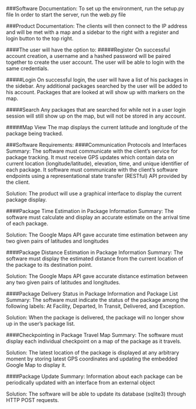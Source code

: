 ###Software Documentation:
To set up the environment, run the setup.py file
In order to start the server, run the web.py file


###Product Documentation:
The clients will then connect to the IP address and will be met with a map and a sidebar to the right with a register and login button to the top right.

####The user will have the option to:
#####Register
On successful account creation, a username and a hashed password will be paired together to create the user account.
The user will be able to login with the same credentials.

#####Login
On successful login, the user will have a list of his packages in the sidebar.
Any additional packages searched by the user will be added to his account.
Packages that are looked at will show up with markers on the map.

#####Search
Any packages that are searched for while not in a user login session will still show up on the map, but will not be stored in any account.

#####Map View
The map displays the current latitude and longitude of the package being tracked.

###Software Requirements:
####Communication Protocols and Interfaces
Summary: The software must communicate with the client’s service for package tracking. It must receive GPS updates which contain data on current location (longitude/latitude), elevation, time, and unique identifier of each package. It software must communicate with the client’s software endpoints using a representational state transfer (RESTful) API provided by the client. 

Solution: The product will use a graphical interface to display the current package display.

####Package Time Estimation in Package Information
Summary: The software must calculate and display an accurate estimate on the arrival time of each package. 

Solution: The Google Maps API gave accurate time estimation between any two given pairs of latitudes and longitudes

####Package Distance Estimation in Package Information
Summary: The software must display the estimated distance from the current location of the package to its destination point. 

Solution: The Google Maps API gave accurate distance estimation between any two given pairs of latitudes and longitudes.

####Package Delivery Status in Package Information and Package List
Summary: The software must indicate the status of the package among the following labels: At Facility, Departed, In Transit, Delivered, and Exception.

Solution: When the package is delivered, the package will no longer show up in the user’s package list.

####Checkpointing in Package Travel Map
Summary: The software must display each individual checkpoint on a map of the package as it travels. 

Solution: The latest location of the package is displayed at any arbitrary moment by storing latest GPS coordinates and updating the embedded Google Map to display it.

####Package Update
Summary: Information about each package can be periodically updated with an interface from an external object

Solution: The software will be able to update its database (sqlite3) through HTTP POST requests.
